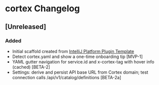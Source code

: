 <!-- Keep a Changelog guide -> https://keepachangelog.com -->

# cortex Changelog

## [Unreleased]
### Added
- Initial scaffold created from [IntelliJ Platform Plugin Template](https://github.com/JetBrains/intellij-platform-plugin-template)
- Detect cortex.yaml and show a one-time onboarding tip [MVP-1]
- YAML gutter navigation for service.id and x-cortex-tag with hover info (cached) [BETA-2]
- Settings: derive and persist API base URL from Cortex domain; test connection calls /api/v1/catalog/definitions [BETA-2a]
